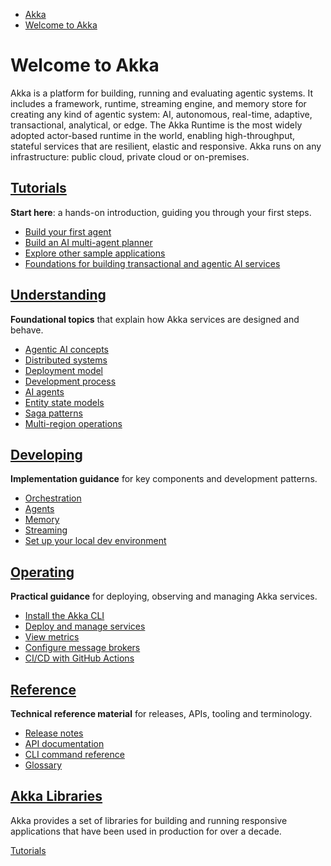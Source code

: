 <!-- <nav> -->
- [Akka](index.html)
- [Welcome to Akka](index.html)

<!-- </nav> -->

# Welcome to Akka

Akka is a platform for building, running and evaluating agentic systems. It includes a framework, runtime, streaming engine, and memory store for creating any kind of agentic system: AI, autonomous, real-time, adaptive, transactional, analytical, or edge. The Akka Runtime is the most widely adopted actor-based runtime in the world, enabling high-throughput, stateful services that are resilient, elastic and responsive. Akka runs on any infrastructure: public cloud, private cloud or on-premises.

## [Tutorials](getting-started/index.html)

**Start here**: a hands-on introduction, guiding you through your first steps.

- [Build your first agent](getting-started/author-your-first-service.html)
- [Build an AI multi-agent planner](getting-started/planner-agent/index.html)
- [Explore other sample applications](getting-started/samples.html)
- [Foundations for building transactional and agentic AI services](concepts/index.html)

## [Understanding](concepts/index.html)

**Foundational topics** that explain how Akka services are designed and behave.

- [Agentic AI concepts](concepts/concepts.html)
- [Distributed systems](concepts/distributed-systems.html)
- [Deployment model](concepts/deployment-model.html)
- [Development process](concepts/development-process.html)
- [AI agents](concepts/ai-agents.html)
- [Entity state models](concepts/state-model.html)
- [Saga patterns](concepts/saga-patterns.html)
- [Multi-region operations](concepts/multi-region.html)

## [Developing](java/index.html)

**Implementation guidance** for key components and development patterns.

- [Orchestration](java/workflows.html)
- [Agents](java/agents.html)
- [Memory](java/event-sourced-entities.html)
- [Streaming](java/consuming-producing.html)
- [Set up your local dev environment](java/running-locally.html)

## [Operating](operations/index.html)

**Practical guidance** for deploying, observing and managing Akka services.

- [Install the Akka CLI](operations/cli/installation.html)
- [Deploy and manage services](operations/services/deploy-service.html)
- [View metrics](operations/observability-and-monitoring/metrics.html)
- [Configure message brokers](operations/projects/message-brokers.html)
- [CI/CD with GitHub Actions](operations/integrating-cicd/github-actions.html)

## [Reference](reference/index.html)

**Technical reference material** for releases, APIs, tooling and terminology.

- [Release notes](reference/release-notes.html)
- [API documentation](reference/api-docs.html)
- [CLI command reference](reference/cli/akka-cli/index.html)
- [Glossary](reference/glossary.html)

## [Akka Libraries](libraries/index.html)

Akka provides a set of libraries for building and running responsive applications that have been used in production for over a decade.

<!-- <footer> -->
<!-- <nav> -->
[Tutorials](getting-started/index.html)
<!-- </nav> -->

<!-- </footer> -->

<!-- <aside> -->

<!-- </aside> -->